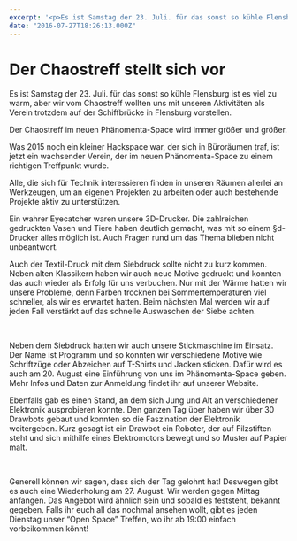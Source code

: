 ```yaml
---
excerpt: '<p>Es ist Samstag der 23. Juli. für das sonst so kühle Flensburg ist es viel zu warm, aber wir vom Chaostreff wollten uns mit unseren Aktivitäten als Verein trotzdem auf <a href="https://chaostreff-flensburg.de/2016/der-chaostreff-stellt-sich-vor/" class="more-link">[&hellip;]</a></p>'
date: "2016-07-27T18:26:13.000Z"
---
```

# Der Chaostreff stellt sich vor

<p><span style="font-weight: 400;">Es ist Samstag der 23. Juli. für das sonst so kühle Flensburg ist es viel zu warm, aber wir vom Chaostreff wollten uns mit unseren Aktivitäten als Verein trotzdem auf der Schiffbrücke in Flensburg vorstellen. </span></p>
<p>Der Chaostreff im neuen Phänomenta-Space wird immer größer und größer.</p>
<p><span style="font-weight: 400;">Was 2015 noch ein kleiner Hackspace war, der sich in Büroräumen traf, ist jetzt ein wachsender Verein, der im neuen Phänomenta-Space zu einem richtigen Treffpunkt wurde.</span></p>
<p><span style="font-weight: 400;">Alle, die sich für Technik interessieren finden in unseren Räumen allerlei an Werkzeugen, um an eigenen Projekten zu arbeiten oder auch bestehende Projekte aktiv zu unterstützen.</span></p>
<p><span style="font-weight: 400;">Ein wahrer Eyecatcher waren unsere 3D-Drucker. Die zahlreichen gedruckten Vasen und Tiere haben deutlich gemacht, was mit so einem §d-Drucker alles möglich ist. Auch Fragen rund um das Thema blieben nicht unbeantwort.</span></p>
<p><span style="font-weight: 400;">Auch der Textil-Druck mit dem Siebdruck sollte nicht zu kurz kommen. Neben alten Klassikern haben wir auch neue Motive gedruckt und konnten das auch wieder als Erfolg für uns verbuchen. Nur mit der Wärme hatten wir unsere Probleme, denn Farben trocknen bei Sommertemperaturen viel schneller, als wir es erwartet hatten. Beim nächsten Mal werden wir auf jeden Fall verstärkt auf das schnelle Auswaschen der Siebe achten.</span></p>
<p>&nbsp;</p>
<p><span style="font-weight: 400;">Neben dem Siebdruck hatten wir auch unsere Stickmaschine im Einsatz. Der Name ist Programm und so konnten wir verschiedene Motive wie Schriftzüge oder Abzeichen auf T-Shirts und Jacken sticken. Dafür wird es auch am 20. August eine Einführung von uns im Phänomenta-Space geben. Mehr Infos und Daten zur Anmeldung findet ihr auf unserer Website.</span></p>
<p><span style="font-weight: 400;">Ebenfalls gab es einen Stand, an dem sich Jung und Alt an verschiedener Elektronik ausprobieren konnte. Den ganzen Tag über haben wir über 30 Drawbots gebaut und konnten so die Faszination der Elektronik weitergeben. Kurz gesagt ist ein Drawbot ein Roboter, der auf Filzstiften steht und sich mithilfe eines Elektromotors bewegt und so Muster auf Papier malt.</span></p>
<p>&nbsp;</p>
<p><span style="font-weight: 400;">Generell können wir sagen, dass sich der Tag gelohnt hat! Deswegen gibt es auch eine Wiederholung am 27. August. Wir werden gegen Mittag anfangen. Das Angebot wird ähnlich sein und sobald es feststeht, bekannt gegeben. Falls ihr euch all das nochmal ansehen wollt, gibt es jeden Dienstag unser “Open Space” Treffen, wo ihr ab 19:00 einfach vorbeikommen könnt! </span></p>

